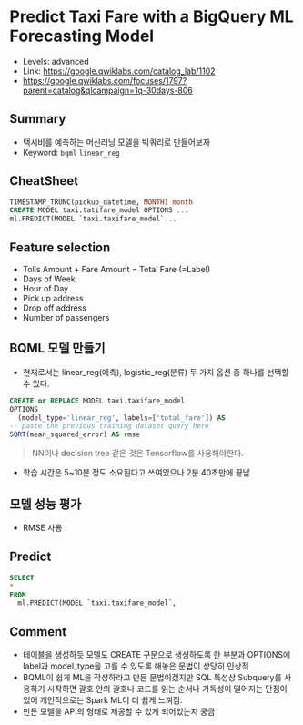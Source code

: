 # Predict Taxi Fare with a BigQuery ML Forecasting Model
- Levels: advanced
- Link: https://google.qwiklabs.com/catalog_lab/1102
- https://google.qwiklabs.com/focuses/1797?parent=catalog&qlcampaign=1q-30days-806

## Summary
- 택시비를 예측하는 머신러닝 모델을 빅쿼리로 만들어보자
- Keyword: `bqml` `linear_reg`

## CheatSheet
~~~sql
TIMESTAMP_TRUNC(pickup_datetime, MONTH) month
CREATE MODEL taxi.tatifare_model OPTIONS ...
ml.PREDICT(MODEL `taxi.taxifare_model`...
~~~

## Feature selection
- Tolls Amount + Fare Amount = Total Fare (=Label)
- Days of Week
- Hour of Day
- Pick up address
- Drop off address
- Number of passengers

## BQML 모델 만들기
- 현재로서는 linear_reg(예측), logistic_reg(분류) 두 가지 옵션 중 하나를 선택할 수 있다.
~~~sql
CREATE or REPLACE MODEL taxi.taxifare_model
OPTIONS
  (model_type='linear_reg', labels=['total_fare']) AS
-- paste the previous training dataset query here
SQRT(mean_squared_error) AS rmse
~~~
> NN이나 decision tree 같은 것은 Tensorflow를 사용해야한다.
- 학습 시간은 5~10분 정도 소요된다고 쓰여있으나 2분 40초만에 끝남

## 모델 성능 평가
- RMSE 사용

## Predict
~~~sql
SELECT
*
FROM
  ml.PREDICT(MODEL `taxi.taxifare_model`,
~~~

## Comment
- 테이블을 생성하듯 모델도 CREATE 구문으로 생성하도록 한 부분과 OPTIONS에 label과 model_type을 고를 수 있도록 해놓은 문법이 상당히 인상적
- BQML이 쉽게 ML을 작성하라고 만든 문법이겠지만 SQL 특성상 Subquery를 사용하기 시작하면 괄호 안의 괄호나 코드를 읽는 순서나 가독성이 떨어지는 단점이 있어 개인적으로는 Spark ML이 더 쉽게 느껴짐. 
- 만든 모델을 API의 형태로 제공할 수 있게 되어있는지 궁금